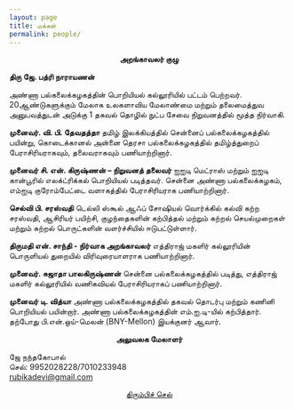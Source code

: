 ```yaml
---
layout: page
title: மக்கள்
permalink: people/
---
```


<p style="text-align: center;"><strong>அறங்காவலர் குழு</strong></p>
 

**திரு ஜே. பத்ரி நாராயணன்**

அண்ணா பல்கலைக்கழகத்தின் பொறியியல் கல்லூரியில் பட்டம் பெற்றவர். 20ஆண்டுகளுக்கும் மேலாக உலகளாவிய மேலாண்மை மற்றும் தலைமைத்துவ அனுபவத்துடன் அடுக்கு 1 தகவல் தொழில் நுட்ப சேவை நிறுவனத்தில் மூத்த நிர்வாகி.

**முனைவர். வி. பி. தேவதத்தா**
தமிழ் இலக்கியத்தில் சென்னைப் பல்கலைக்கழகத்தில் பயின்று, கொடைக்கானல் அன்னை தெரசா பல்கலைக்கழகத்தில் தமிழ்த்துறைப் பேராசிரியராகவும், தலைவராகவும் பணியாற்றினார்.

**முனைவர் சி. என். கிருஷ்ணன் – நிறுவனத் தலைவர்**
ஐஐடி மெட்ராஸ் மற்றும் ஐஐடி கான்பூரில் எலக்ட்ரிக்கல் பொறியியல் படித்தவர். சென்னை அண்ணா பல்கலைக்கழகம், எம்ஐடி குரோம்பேட்டை வளாகத்தில் பேராசிரியராக பணியாற்றினார்.

**செல்வி பி. சரஸ்வதி**
டெல்லி ஸ்கூல் ஆஃப் சோஷியல் வொர்க்கில் கல்வி கற்ற சரஸ்வதி, ஆசிரியர் பயிற்சி, குழந்தைகளின் கற்பித்தல் மற்றும் கற்றல் செயல்முறைகள் மற்றும் கற்றல் பொருட்களின் வளர்ச்சியில் ஈடுபட்டுள்ளார்.

**திருமதி என். சாந்தி - நிர்வாக அறங்காவலர்**
எத்திராஜ் மகளிர் கல்லூரியின் பொருளியல் துறையில் விரிவுரையாளராக பணியாற்றினார்.

**முனைவர். சுஜாதா பாலகிருஷ்ணன்**
சென்னை பல்கலைக்கழகத்தில் படித்து, எத்திராஜ் மகளிர் கல்லூரியில் வணிகவியல் பேராசிரியராகப் பணியாற்றினார்.

**முனைவர் டி. வித்யா**
அண்ணா பல்கலைக்கழகத்தில் தகவல் தொடர்பு மற்றும் கணினி பொறியியல் பயின்றார். அண்ணா பல்கலைக்கழகத்தின் எம்.ஐ.டி-யில் கற்பித்தார். தற்போது பி.என்.ஒய்-மெலன் (BNY-Mellon) இயக்குனர் ஆவார்.


<p style="text-align: center;"><strong>அலுவலக மேலாளர்</strong></p>


ஜே நந்தகோபால்  
செல்: 9952028228/7010233948  
rubikadevi@gmail.com


<p style="text-align: center;"><a href="#" onClick="history.go(-1)">திரும்பிச் செல்</a></p>


